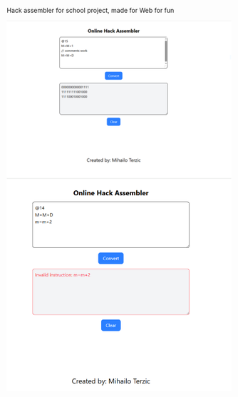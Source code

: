 Hack assembler for school project, made for Web for fun

![website_image](https://github.com/MihailoTerzic/Hack-Assembler/blob/main/assembler.PNG)
![website_image](https://github.com/MihailoTerzic/Hack-Assembler/blob/main/asembler2.PNG)

